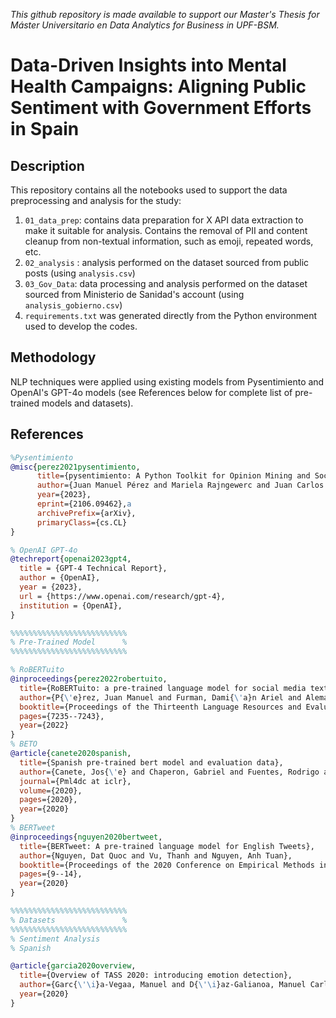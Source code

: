 _This github repository is made available to support our Master's Thesis for Máster Universitario en Data Analytics for Business in UPF-BSM._
# Data-Driven Insights into Mental Health Campaigns: Aligning Public Sentiment with Government Efforts in Spain

## Description
This repository contains all the notebooks used to support the data preprocessing and analysis for the study:

1. `01_data_prep`: contains data preparation for X API data extraction to make it suitable for analysis. 
Contains the removal of PII and content cleanup from non-textual information, such as emoji, repeated words, etc.
2. `02_analysis` : analysis performed on the dataset sourced from public posts (using `analysis.csv`)
3. `03_Gov_Data`: data processing and analysis performed on the dataset sourced from Ministerio de Sanidad's account (using `analysis_gobierno.csv`)
4. `requirements.txt` was generated directly from the Python environment used to develop the codes.

## Methodology

NLP techniques were applied using existing models from Pysentimiento and OpenAI's GPT-4o models (see References below for complete list of pre-trained models and datasets).

## References
```bibtex
%Pysentimiento
@misc{perez2021pysentimiento,
      title={pysentimiento: A Python Toolkit for Opinion Mining and Social NLP tasks}, 
      author={Juan Manuel Pérez and Mariela Rajngewerc and Juan Carlos Giudici and Damián A. Furman and Franco Luque and Laura Alonso Alemany and María Vanina Martínez},
      year={2023},
      eprint={2106.09462},a
      archivePrefix={arXiv},
      primaryClass={cs.CL}
}

% OpenAI GPT-4o
@techreport{openai2023gpt4,
  title = {GPT-4 Technical Report},
  author = {OpenAI},
  year = {2023},
  url = {https://www.openai.com/research/gpt-4},
  institution = {OpenAI},
}

%%%%%%%%%%%%%%%%%%%%%%%%%%
% Pre-Trained Model      %
%%%%%%%%%%%%%%%%%%%%%%%%%%

% RoBERTuito
@inproceedings{perez2022robertuito,
  title={RoBERTuito: a pre-trained language model for social media text in Spanish},
  author={P{\'e}rez, Juan Manuel and Furman, Dami{\'a}n Ariel and Alemany, Laura Alonso and Luque, Franco M},
  booktitle={Proceedings of the Thirteenth Language Resources and Evaluation Conference},
  pages={7235--7243},
  year={2022}
}
% BETO
@article{canete2020spanish,
  title={Spanish pre-trained bert model and evaluation data},
  author={Canete, Jos{\'e} and Chaperon, Gabriel and Fuentes, Rodrigo and Ho, Jou-Hui and Kang, Hojin and P{\'e}rez, Jorge},
  journal={Pml4dc at iclr},
  volume={2020},
  pages={2020},
  year={2020}
}
% BERTweet
@inproceedings{nguyen2020bertweet,
  title={BERTweet: A pre-trained language model for English Tweets},
  author={Nguyen, Dat Quoc and Vu, Thanh and Nguyen, Anh Tuan},
  booktitle={Proceedings of the 2020 Conference on Empirical Methods in Natural Language Processing: System Demonstrations},
  pages={9--14},
  year={2020}
}

%%%%%%%%%%%%%%%%%%%%%%%%%%
% Datasets               %
%%%%%%%%%%%%%%%%%%%%%%%%%%
% Sentiment Analysis
% Spanish

@article{garcia2020overview,
  title={Overview of TASS 2020: introducing emotion detection},
  author={Garc{\'\i}a-Vegaa, Manuel and D{\'\i}az-Galianoa, Manuel Carlos and Garc{\'\i}a-Cumbrerasa, Miguel {\'A} and del Arcoa, Flor Miriam Plaza and Montejo-R{\'a}eza, Arturo and Jim{\'e}nez-Zafraa, Salud Mar{\'\i}a and C{\'a}marab, Eugenio Mart{\'\i}nez and Aguilarc, C{\'e}sar Antonio and Antonio, Marco and Cabezudod, Sobrevilla and others},
  year={2020}
}


```
